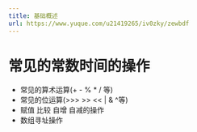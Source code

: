 ```yaml
---
title: 基础概述
url: https://www.yuque.com/u21419265/iv0zky/zewbdf
---
```


<a name="FmgFc"></a>

# 常见的常数时间的操作

- 常见的算术运算(+ - % * / 等)
- 常见的位运算(>>> >> << | & ^等)
- 赋值 比较 自增 自减的操作
- 数组寻址操作
